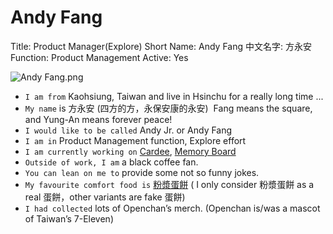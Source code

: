 # Andy Fang

Title: Product Manager(Explore)
Short Name: Andy Fang
中文名字: 方永安
Function: Product Management
Active: Yes

![Andy Fang.png](Andy%20Fang%204972223fc3f643349cc034f9511ef65b/Andy_Fang.png)

- `I am from` Kaohsiung, Taiwan and live in Hsinchu for a really long time ...
- `My name` is 方永安 (四方的方，永保安康的永安)  Fang means the square, and Yung-An means forever peace!
- `I would like to be called` Andy Jr. or Andy Fang
- `I am in` Product Management function, Explore effort
- `I am currently working on` [Cardee](https://cardee.co/), [Memory Board](https://web-tryouts-bice.vercel.app/)
- `Outside of work, I am` a black coffee fan.
- `You can lean on me to` provide some not so funny jokes.
- `My favourite comfort food is` [粉漿蛋餅](https://blog.icook.tw/posts/158586) ( I only consider 粉漿蛋餅 as a real 蛋餅，other variants are fake 蛋餅)
- `I had collected` lots of Openchan’s merch. (Openchan is/was a mascot of Taiwan’s 7-Eleven)